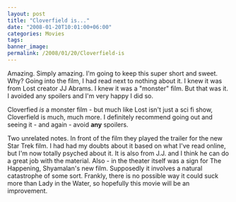 ```yaml
---
layout: post
title: "Cloverfield is..."
date: "2008-01-20T10:01:00+06:00"
categories: Movies 
tags: 
banner_image: 
permalink: /2008/01/20/Cloverfield-is
---
```


Amazing. Simply amazing. I'm going to keep this super short and sweet. Why? Going into the film, I had read next to nothing about it. I knew it was from Lost creator JJ Abrams. I knew it was a "monster" film. But that was it. I avoided any spoilers and I'm very happy I did so. 

Cloverfied <i>is</i> a monster film - but much like Lost isn't just a sci fi show, Cloverfield is much, much more. I definitely recommend going out and seeing it - and again - avoid <b>any</b> spoilers. 

Two unrelated notes. In front of the film they played the trailer for the new Star Trek film. I had had my doubts about it based on what I've read online, but I'm now totally psyched about it. It is also from J.J. and I think he can do a great job with the material. Also - in the theater itself was a sign for The Happening, Shyamalan's new film. Supposedly it involves a natural catastrophe of some sort. Frankly, there is no possible way it could suck more than Lady in the Water, so hopefully this movie will be an improvement.